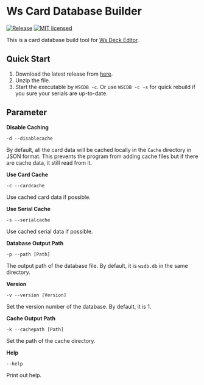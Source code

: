 # Ws Card Database Builder
[![Release](https://img.shields.io/github/release/joshuaavalon/WsCardDbBuilder.svg?style=flat)](https://github.com/joshuaavalon/WsCardDbBuilder/releases)
[![MIT licensed](https://img.shields.io/badge/license-MIT-blue.svg?style=flat)](https://github.com/joshuaavalon/WsCardDbBuilder/blob/master/LICENSE)

This is a card database build tool for [Ws Deck Editor](https://github.com/joshuaavalon/WsDeckEditor).

## Quick Start

1. Download the latest release from [here](https://github.com/joshuaavalon/WsCardDbBuilder/releases).
2. Unzip the file.
3. Start the executable by `WSCDB -c`. Or use `WSCDB -c -s` for quick rebuild if you sure your serials are up-to-date.

## Parameter
**Disable Caching**
```
-d --disablecache
```
By default, all the card data will be cached locally in the `Cache` directory in JSON format. This prevents the program from adding cache files but if there are cache data, it still read from it.

**Use Card Cache**
```
-c --cardcache
```
Use cached card data if possible.

**Use Serial Cache**
```
-s --serialcache
```
Use cached serial data if possible.

**Database Output Path**
```
-p --path [Path]
```
The output path of the database file. By default, it is `wsdb.db` in the same directory.

**Version**
```
-v --version [Version]
```
Set the version number of the database. By default, it is 1.

**Cache Output Path**
```
-k --cachepath [Path]
```
Set the path of the cache directory.


**Help**
```
--help
```
Print out help.
